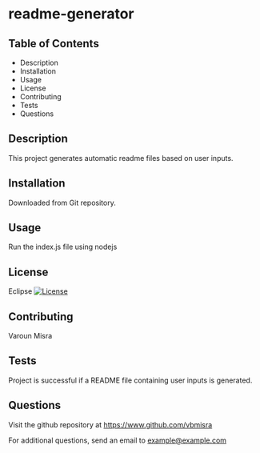 # readme-generator

## Table of Contents
* Description
* Installation
* Usage
* License
* Contributing
* Tests
* Questions

## Description
This project generates automatic readme files based on user inputs.

## Installation
Downloaded from Git repository.

## Usage
Run the index.js file using nodejs

## License
Eclipse [![License](https://img.shields.io/badge/License-EPL_1.0-red.svg)](https://opensource.org/licenses/EPL-1.0)

## Contributing
Varoun Misra

## Tests
Project is successful if a README file containing user inputs is generated.

## Questions
Visit the github repository at https://www.github.com/vbmisra

For additional questions, send an email to example@example.com